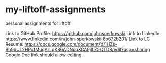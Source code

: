 # my-liftoff-assignments
personal assignments for liftoff


Link to GitHub Profile: https://github.com/johnsperkowski
Link to LinkedIn: https://www.linkedin.com/in/john-sperkowski-6b672b201/
Link to LC Resume: https://docs.google.com/document/d/1HZs-Bh9bUL2HPxfMuqArLgK86ADNouXCA9jlLZ5QTD8/edit?usp=sharing
Google Doc link should allow editing.
